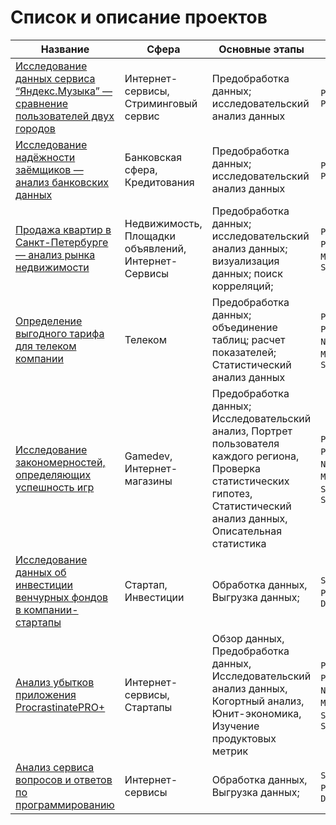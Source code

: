 # Список и описание проектов

|Название   	|Сфера   	|Основные этапы   	|Стек   	|
|---	|---	|---	|---	|
|[Исследование данных сервиса “Яндекс.Музыка” — сравнение пользователей двух городов](https://github.com/BlackAkcel/Yandex.Praktikum/blob/main/Yandex.Music/yandex_music.ipynb)   	|Интернет-сервисы, Стриминговый сервис   	|Предобработка данных; исследовательский анализ данных   	|`Python`, `Pandas`   	|
|[Исследование надёжности заёмщиков — анализ банковских данных](https://github.com/BlackAkcel/Yandex.Praktikum/blob/main/Analysis%20of%20bank%20data/bank.ipynb)   	|Банковская сфера, Кредитования  	|Предобработка данных; исследовательский анализ данных   	|`Python`, `Pandas`   	|
|[Продажа квартир в Санкт-Петербурге — анализ рынка недвижимости](https://github.com/BlackAkcel/Yandex.Praktikum/blob/main/Real%20estate%20market%20analysis/apartments.ipynb) |Недвижимость, Площадки объявлений, Интернет-Сервисы |Предобработка данных; исследовательский анализ данных; визуализация данных; поиск корреляций; |`Python`, `Pandas`, `Matplotlib`, `Seaborn` |
|[Определение выгодного тарифа для телеком компании](https://github.com/BlackAkcel/Yandex.Praktikum/blob/main/Stat/stat.ipynb)   	|Телеком   	|Предобработка данных; объединение таблиц; расчет показателей; Статистический анализ данных   	|`Python`, `Pandas`, `NumPy`, `Matplotlib`, `SciPy`   	|
[Исследование закономерностей, определяющих успешность игр](https://github.com/BlackAkcel/Yandex.Praktikum/blob/main/Games/games.ipynb)   	|Gamedev, Интернет-магазины   	|Предобработка данных; Исследовательский анализ, Портрет пользователя каждого региона, Проверка статистических гипотез, Статистический анализ данных, Описательная статистика   	|`Python`, `Pandas`, `NumPy`, `Matplotlib`, `SciPy`, `Seaborn`   	|
[Исследование данных об инвестиции венчурных фондов в компании-стартапы](https://github.com/BlackAkcel/Yandex.Praktikum/blob/main/SQL_1/sql_project_1.sql)   	|Стартап, Инвестиции   	|Обработка данных, Выгрузка данных;   	|`SQL`, `PostgreSQL`, `DBeaver`   	|
[Анализ убытков приложения ProcrastinatePRO+](https://github.com/BlackAkcel/Yandex.Praktikum/blob/main/Analysis%20of%20business%20indicators/analiz.ipynb)	|Интернет-сервисы, Стартапы |Обзор данных, Предобработка данных, Исследовательский анализ данных, Когортный анализ, Юнит-экономика, Изучение продуктовых метрик	| `Python`, `Pandas`, `NumPy`, `Matplotlib`, `SciPy`, `Seaborn`|
[Анализ сервиса вопросов и ответов по программированию](https://github.com/BlackAkcel/Yandex.Praktikum/blob/main/Analysis%20of%20the%20Programming%20questions%20and%20answers%20service/sql_project_2.sql)	|Интернет-сервисы |Обработка данных, Выгрузка данных; | `SQL`, `PostgreSQL`, `DBeaver` |
